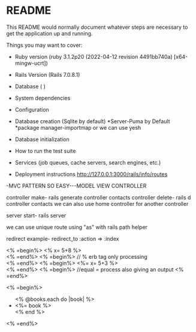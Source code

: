# README

This README would normally document whatever steps are necessary to get the
application up and running.

Things you may want to cover:

- Ruby version (ruby 3.1.2p20 (2022-04-12 revision 4491bb740a) [x64-mingw-ucrt])
- Rails Version (Rails 7.0.8.1)
- Database ( )

- System dependencies

- Configuration

- Database creation (Sqlite by default)
  *Server-Puma by Default
  *package manager-importmap or we can use yesh

- Database initialization

- How to run the test suite

- Services (job queues, cache servers, search engines, etc.)

- Deployment instructions
  http://127.0.0.1:3000/rails/info/routes

-MVC PATTERN SO EASY---MODEL VIEW CONTROLLER

controller make- rails generate controller contacts
controller delete- rails d controller contacts
we can also use home controller for another controller

server start- rails server

we can use unique route using "as" with rails path helper

redirect example- redirect_to :action => :index

<%
=begin%>
<% x= 5+8 %>  
<%
=end%>
<%
=begin%>
// % erb tag only processing  
<%
=end%>
<%
=begin%>
<%= x= 5+3 %>  
<%
=end%>
<%
=begin%>
//equal = process also giving an output
<%
=end%>

<%
=begin%>

 <ul>
<% @books.each do |book| %>
<li>
<%= book %> </li>
<% end %>
</ul> 
<%
=end%>
